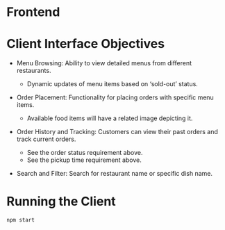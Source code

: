 # Frontend

# Client Interface Objectives
- Menu Browsing: Ability to view detailed menus from different restaurants.
  - Dynamic updates of menu items based on ‘sold-out’ status.

- Order Placement: Functionality for placing orders with specific menu items.
  - Available food items will have a related image depicting it.

- Order History and Tracking: Customers can view their past orders and track current orders.
  - See the order status requirement above.
  - See the pickup time requirement above.

- Search and Filter: Search for restaurant name or specific dish name.

# Running the Client
```shell
npm start
```

